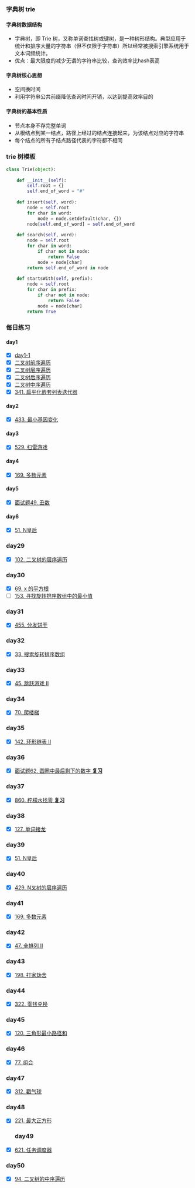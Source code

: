 ### 字典树 trie

#### 字典树数据结构
- 字典树，即 Trie 树，又称单词查找树或键树，是一种树形结构。典型应用于统计和排序大量的字符串（但不仅限于字符串）所以经常被搜索引擎系统用于文本词频统计。
- 优点：最大限度的减少无谓的字符串比较，查询效率比hash表高
#### 字典树核心思想
- 空间换时间
- 利用字符串公共前缀降低查询时间开销，以达到提高效率目的
#### 字典树的基本性质
- 节点本身不存完整单词
- 从根结点到某一结点，路径上经过的结点连接起来，为该结点对应的字符串
- 每个结点的所有子结点路径代表的字符都不相同

### trie 树模板
```py
class Trie(object):
  
	def __init__(self): 
		self.root = {} 
		self.end_of_word = "#" 
 
	def insert(self, word): 
		node = self.root 
		for char in word: 
			node = node.setdefault(char, {}) 
		node[self.end_of_word] = self.end_of_word 
 
	def search(self, word): 
		node = self.root 
		for char in word: 
			if char not in node: 
				return False 
			node = node[char] 
		return self.end_of_word in node 
 
	def startsWith(self, prefix): 
		node = self.root 
		for char in prefix: 
			if char not in node: 
				return False 
			node = node[char] 
		return True
```
### 每日练习

#### day1

- [x] [day1-1](https://leetcode-cn.com/problems/climbing-stairs/)
- [x] [二叉树前序遍历](https://leetcode-cn.com/problems/binary-tree-preorder-traversal/)
- [x] [二叉树层序遍历](https://leetcode-cn.com/problems/binary-tree-level-order-traversal/)
- [x] [二叉树后序遍历](https://leetcode-cn.com/problems/binary-tree-postorder-traversal/)
- [x] [二叉树中序遍历](https://leetcode-cn.com/problems/binary-tree-inorder-traversal/)
- [x] [341. 扁平化嵌套列表迭代器](https://leetcode-cn.com/problems/flatten-nested-list-iterator/)

#### day2

- [x] [433. 最小基因变化](https://leetcode-cn.com/problems/minimum-genetic-mutation/)

#### day3
- [x] [529. 扫雷游戏](https://leetcode-cn.com/problems/minesweeper/description/)

#### day4
- [x] [169. 多数元素](https://leetcode-cn.com/problems/majority-element/description/)

#### day5
- [x] [面试题49. 丑数](https://leetcode-cn.com/problems/chou-shu-lcof/)

#### day6
- [x] [51. N皇后](https://leetcode-cn.com/problems/n-queens/)

### day29
- [x] [102. 二叉树的层序遍历](https://leetcode-cn.com/problems/binary-tree-level-order-traversal/#/description)

### day30
- [x] [69. x 的平方根](https://leetcode-cn.com/problems/sqrtx/)
- [ ] [153. 寻找旋转排序数组中的最小值](https://leetcode-cn.com/problems/find-minimum-in-rotated-sorted-array/)

### day31
- [x] [455. 分发饼干](https://leetcode-cn.com/problems/assign-cookies/description/)

### day32
- [x] [33. 搜索旋转排序数组](https://leetcode-cn.com/problems/search-in-rotated-sorted-array/)

### day33
- [x] [45. 跳跃游戏 II](https://leetcode-cn.com/problems/search-in-rotated-sorted-array/)
  
### day34
- [x] [70. 爬楼梯](https://leetcode-cn.com/problems/climbing-stairs/)
  
### day35
- [x] [142. 环形链表 II](https://leetcode.com/problems/linked-list-cycle-ii/)
  
### day36
- [x] [面试题62. 圆圈中最后剩下的数字 **复习**](https://leetcode-cn.com/problems/yuan-quan-zhong-zui-hou-sheng-xia-de-shu-zi-lcof/)

### day37
- [x] [860. 柠檬水找零 **复习**](https://leetcode-cn.com/problems/lemonade-change/description/)

### day38
- [x] [127. 单词接龙](https://leetcode-cn.com/problems/word-ladder/description/)

### day39
- [x] [51. N皇后](https://leetcode-cn.com/problems/n-queens/)

### day40
- [x] [429. N叉树的层序遍历](https://leetcode-cn.com/problems/n-ary-tree-level-order-traversal/)

### day41
- [x] [169. 多数元素](https://leetcode-cn.com/problems/majority-element/description/)

### day42
- [x] [47. 全排列 II](https://leetcode-cn.com/problems/permutations-ii/)

### day43
- [x] [198. 打家劫舍](https://leetcode-cn.com/problems/house-robber/)

### day44
- [x] [322. 零钱兑换](https://leetcode-cn.com/problems/coin-change/)

### day45
- [x] [120. 三角形最小路径和](https://leetcode-cn.com/problems/triangle/)

### day46
- [x] [77. 组合](https://leetcode-cn.com/problems/combinations/)

### day47
- [x] [312. 戳气球](https://leetcode-cn.com/problems/burst-balloons/)

### day48
- [x] [221. 最大正方形](https://leetcode-cn.com/problems/maximal-square/)

  ### day49
- [x] [621. 任务调度器](https://leetcode-cn.com/problems/task-scheduler/)

### day50
- [x] [94. 二叉树的中序遍历](https://leetcode-cn.com/problems/binary-tree-inorder-traversal/)
